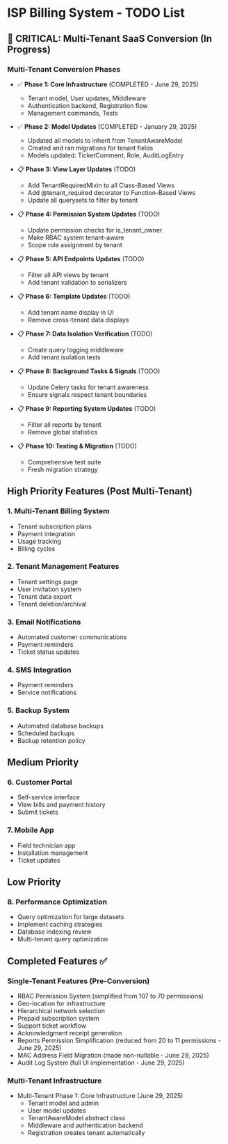 # ISP Billing System - TODO List

## 🚨 CRITICAL: Multi-Tenant SaaS Conversion (In Progress)

### Multi-Tenant Conversion Phases
- ✅ **Phase 1: Core Infrastructure** (COMPLETED - June 29, 2025)
  - Tenant model, User updates, Middleware
  - Authentication backend, Registration flow
  - Management commands, Tests

- ✅ **Phase 2: Model Updates** (COMPLETED - January 29, 2025)
  - Updated all models to inherit from TenantAwareModel
  - Created and ran migrations for tenant fields
  - Models updated: TicketComment, Role, AuditLogEntry

- 📋 **Phase 3: View Layer Updates** (TODO)
  - Add TenantRequiredMixin to all Class-Based Views
  - Add @tenant_required decorator to Function-Based Views
  - Update all querysets to filter by tenant

- 📋 **Phase 4: Permission System Updates** (TODO)
  - Update permission checks for is_tenant_owner
  - Make RBAC system tenant-aware
  - Scope role assignment by tenant

- 📋 **Phase 5: API Endpoints Updates** (TODO)
  - Filter all API views by tenant
  - Add tenant validation to serializers

- 📋 **Phase 6: Template Updates** (TODO)
  - Add tenant name display in UI
  - Remove cross-tenant data displays

- 📋 **Phase 7: Data Isolation Verification** (TODO)
  - Create query logging middleware
  - Add tenant isolation tests

- 📋 **Phase 8: Background Tasks & Signals** (TODO)
  - Update Celery tasks for tenant awareness
  - Ensure signals respect tenant boundaries

- 📋 **Phase 9: Reporting System Updates** (TODO)
  - Filter all reports by tenant
  - Remove global statistics

- 📋 **Phase 10: Testing & Migration** (TODO)
  - Comprehensive test suite
  - Fresh migration strategy

## High Priority Features (Post Multi-Tenant)

### 1. Multi-Tenant Billing System
- Tenant subscription plans
- Payment integration
- Usage tracking
- Billing cycles

### 2. Tenant Management Features
- Tenant settings page
- User invitation system
- Tenant data export
- Tenant deletion/archival

### 3. Email Notifications
- Automated customer communications
- Payment reminders
- Ticket status updates

### 4. SMS Integration
- Payment reminders
- Service notifications

### 5. Backup System
- Automated database backups
- Scheduled backups
- Backup retention policy

## Medium Priority

### 6. Customer Portal
- Self-service interface
- View bills and payment history
- Submit tickets

### 7. Mobile App
- Field technician app
- Installation management
- Ticket updates

## Low Priority

### 8. Performance Optimization
- Query optimization for large datasets
- Implement caching strategies
- Database indexing review
- Multi-tenant query optimization

## Completed Features ✅

### Single-Tenant Features (Pre-Conversion)
- RBAC Permission System (simplified from 107 to 70 permissions)
- Geo-location for infrastructure
- Hierarchical network selection
- Prepaid subscription system
- Support ticket workflow
- Acknowledgment receipt generation
- Reports Permission Simplification (reduced from 20 to 11 permissions - June 29, 2025)
- MAC Address Field Migration (made non-nullable - June 29, 2025)
- Audit Log System (full UI implementation - June 29, 2025)

### Multi-Tenant Infrastructure
- Multi-Tenant Phase 1: Core Infrastructure (June 29, 2025)
  - Tenant model and admin
  - User model updates
  - TenantAwareModel abstract class
  - Middleware and authentication backend
  - Registration creates tenant automatically
